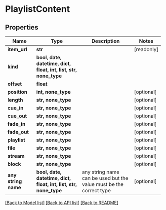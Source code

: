 # PlaylistContent


## Properties
Name | Type | Description | Notes
------------ | ------------- | ------------- | -------------
**item_url** | **str** |  | [readonly] 
**kind** | **bool, date, datetime, dict, float, int, list, str, none_type** |  | 
**offset** | **float** |  | 
**position** | **int, none_type** |  | [optional] 
**length** | **str, none_type** |  | [optional] 
**cue_in** | **str, none_type** |  | [optional] 
**cue_out** | **str, none_type** |  | [optional] 
**fade_in** | **str, none_type** |  | [optional] 
**fade_out** | **str, none_type** |  | [optional] 
**playlist** | **str, none_type** |  | [optional] 
**file** | **str, none_type** |  | [optional] 
**stream** | **str, none_type** |  | [optional] 
**block** | **str, none_type** |  | [optional] 
**any string name** | **bool, date, datetime, dict, float, int, list, str, none_type** | any string name can be used but the value must be the correct type | [optional]

[[Back to Model list]](../README.md#documentation-for-models) [[Back to API list]](../README.md#documentation-for-api-endpoints) [[Back to README]](../README.md)


